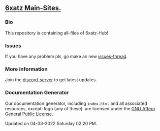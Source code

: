 ## <a href="" target="_blank">6xatz Main-Sites.</a>

### Bio
This repository is containing all-files of 6xatz-Hub!

### Issues
If you have any problem pls, go make an new <a href="https://github.com/6xatz/Hub/issues/new" target="_blank">issues-thread</a>.

### More information
Join the <a href="https://discord.gg/YnVB3JM" target="_blank">discord-server</a> to get latest updates.

### Documentation Generator
Our documentation generator, including `index.html` and all associated resources, except: logo (any of these). are licensed under the [GNU Affero General Public License](https://www.gnu.org/licenses/agpl-3.0.en.html).

Updated on 04-03-2022 Saturday 02.20 PM.
